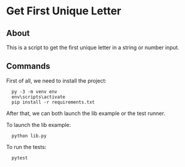 # Get First Unique Letter

## About

This is a script to get the first unique letter in a string or number input.

## Commands

First of all, we need to install the project:

```
  py -3 -m venv env
  env\scripts\activate
  pip install -r requirements.txt
```

After that, we can both launch the lib example or the test runner.

To launch the lib example:

```
  python lib.py
```

To run the tests:

```
  pytest
```
